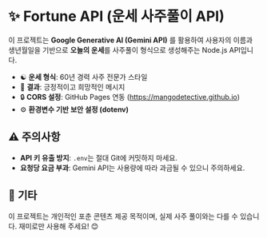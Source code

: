 # ✨ Fortune API (운세 사주풀이 API)

이 프로젝트는 **Google Generative AI (Gemini API)** 를 활용하여 사용자의 이름과 생년월일을 기반으로 **오늘의 운세**를 사주풀이 형식으로 생성해주는 Node.js API입니다.

- ☯️ **운세 형식**: 60년 경력 사주 전문가 스타일
- 🌈 **결과**: 긍정적이고 희망적인 메시지
- 🔒 **CORS 설정**: GitHub Pages 연동 (https://mangodetective.github.io)
- ⚙️ **환경변수 기반 보안 설정 (dotenv)**

## ⚠️ 주의사항

* **API 키 유출 방지**: `.env`는 절대 Git에 커밋하지 마세요.
* **요청당 요금 부과**: Gemini API는 사용량에 따라 과금될 수 있으니 주의하세요.

## 💬 기타

이 프로젝트는 개인적인 포춘 콘텐츠 제공 목적이며, 실제 사주 풀이와는 다를 수 있습니다. 재미로만 사용해 주세요! 😊
